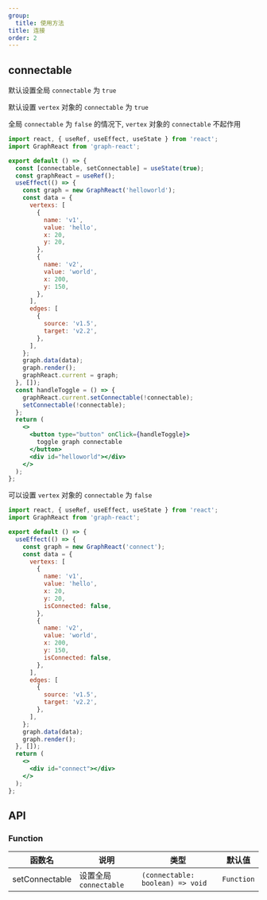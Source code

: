 ```yaml
---
group:
  title: 使用方法
title: 连接
order: 2
---
```


## connectable

默认设置全局 `connectable` 为 `true`

默认设置 `vertex` 对象的 `connectable` 为 `true`

全局 `connectable` 为 `false` 的情况下, `vertex` 对象的 `connectable` 不起作用

```jsx
import react, { useRef, useEffect, useState } from 'react';
import GraphReact from 'graph-react';

export default () => {
  const [connectable, setConnectable] = useState(true);
  const graphReact = useRef();
  useEffect(() => {
    const graph = new GraphReact('helloworld');
    const data = {
      vertexs: [
        {
          name: 'v1',
          value: 'hello',
          x: 20,
          y: 20,
        },
        {
          name: 'v2',
          value: 'world',
          x: 200,
          y: 150,
        },
      ],
      edges: [
        {
          source: 'v1.5',
          target: 'v2.2',
        },
      ],
    };
    graph.data(data);
    graph.render();
    graphReact.current = graph;
  }, []);
  const handleToggle = () => {
    graphReact.current.setConnectable(!connectable);
    setConnectable(!connectable);
  };
  return (
    <>
      <button type="button" onClick={handleToggle}>
        toggle graph connectable
      </button>
      <div id="helloworld"></div>
    </>
  );
};
```

可以设置 `vertex` 对象的 `connectable` 为 `false`

```jsx
import react, { useRef, useEffect, useState } from 'react';
import GraphReact from 'graph-react';

export default () => {
  useEffect(() => {
    const graph = new GraphReact('connect');
    const data = {
      vertexs: [
        {
          name: 'v1',
          value: 'hello',
          x: 20,
          y: 20,
          isConnected: false,
        },
        {
          name: 'v2',
          value: 'world',
          x: 200,
          y: 150,
          isConnected: false,
        },
      ],
      edges: [
        {
          source: 'v1.5',
          target: 'v2.2',
        },
      ],
    };
    graph.data(data);
    graph.render();
  }, []);
  return (
    <>
      <div id="connect"></div>
    </>
  );
};
```

## API

### Function

<!-- prettier-ignore-start -->
| 函数名 | 说明 | 类型 | 默认值 |
| ----- | ---- | ---- | ----- |
| setConnectable | 设置全局 `connectable` | `(connectable: boolean) => void` | `Function` |
<!-- prettier-ignore-end -->
